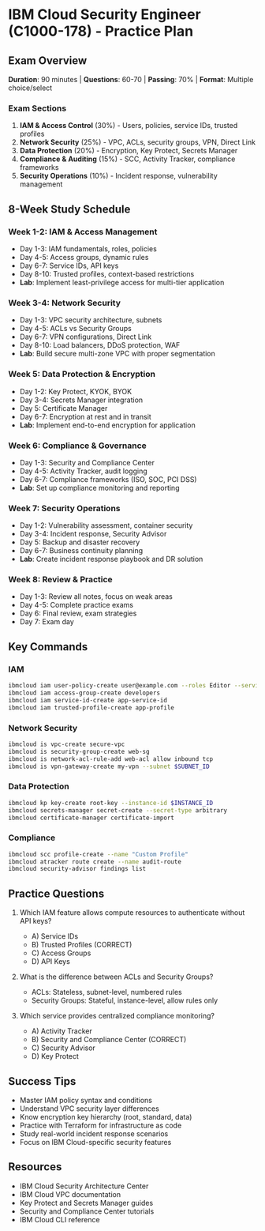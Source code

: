# IBM Cloud Security Engineer (C1000-178) - Practice Plan

## Exam Overview
**Duration**: 90 minutes | **Questions**: 60-70 | **Passing**: 70% | **Format**: Multiple choice/select

### Exam Sections
1. **IAM & Access Control** (30%) - Users, policies, service IDs, trusted profiles
2. **Network Security** (25%) - VPC, ACLs, security groups, VPN, Direct Link
3. **Data Protection** (20%) - Encryption, Key Protect, Secrets Manager
4. **Compliance & Auditing** (15%) - SCC, Activity Tracker, compliance frameworks
5. **Security Operations** (10%) - Incident response, vulnerability management

## 8-Week Study Schedule

### Week 1-2: IAM & Access Management
- Day 1-3: IAM fundamentals, roles, policies
- Day 4-5: Access groups, dynamic rules
- Day 6-7: Service IDs, API keys
- Day 8-10: Trusted profiles, context-based restrictions
- **Lab**: Implement least-privilege access for multi-tier application

### Week 3-4: Network Security
- Day 1-3: VPC security architecture, subnets
- Day 4-5: ACLs vs Security Groups
- Day 6-7: VPN configurations, Direct Link
- Day 8-10: Load balancers, DDoS protection, WAF
- **Lab**: Build secure multi-zone VPC with proper segmentation

### Week 5: Data Protection & Encryption
- Day 1-2: Key Protect, KYOK, BYOK
- Day 3-4: Secrets Manager integration
- Day 5: Certificate Manager
- Day 6-7: Encryption at rest and in transit
- **Lab**: Implement end-to-end encryption for application

### Week 6: Compliance & Governance
- Day 1-3: Security and Compliance Center
- Day 4-5: Activity Tracker, audit logging
- Day 6-7: Compliance frameworks (ISO, SOC, PCI DSS)
- **Lab**: Set up compliance monitoring and reporting

### Week 7: Security Operations
- Day 1-2: Vulnerability assessment, container security
- Day 3-4: Incident response, Security Advisor
- Day 5: Backup and disaster recovery
- Day 6-7: Business continuity planning
- **Lab**: Create incident response playbook and DR solution

### Week 8: Review & Practice
- Day 1-3: Review all notes, focus on weak areas
- Day 4-5: Complete practice exams
- Day 6: Final review, exam strategies
- Day 7: Exam day

## Key Commands

### IAM
```bash
ibmcloud iam user-policy-create user@example.com --roles Editor --service-name containers-kubernetes
ibmcloud iam access-group-create developers
ibmcloud iam service-id-create app-service-id
ibmcloud iam trusted-profile-create app-profile
```

### Network Security
```bash
ibmcloud is vpc-create secure-vpc
ibmcloud is security-group-create web-sg
ibmcloud is network-acl-rule-add web-acl allow inbound tcp
ibmcloud is vpn-gateway-create my-vpn --subnet $SUBNET_ID
```

### Data Protection
```bash
ibmcloud kp key-create root-key --instance-id $INSTANCE_ID
ibmcloud secrets-manager secret-create --secret-type arbitrary
ibmcloud certificate-manager certificate-import
```

### Compliance
```bash
ibmcloud scc profile-create --name "Custom Profile"
ibmcloud atracker route create --name audit-route
ibmcloud security-advisor findings list
```

## Practice Questions

1. Which IAM feature allows compute resources to authenticate without API keys?
   - A) Service IDs
   - B) Trusted Profiles (CORRECT)
   - C) Access Groups
   - D) API Keys

2. What is the difference between ACLs and Security Groups?
   - ACLs: Stateless, subnet-level, numbered rules
   - Security Groups: Stateful, instance-level, allow rules only

3. Which service provides centralized compliance monitoring?
   - A) Activity Tracker
   - B) Security and Compliance Center (CORRECT)
   - C) Security Advisor
   - D) Key Protect

## Success Tips
- Master IAM policy syntax and conditions
- Understand VPC security layer differences
- Know encryption key hierarchy (root, standard, data)
- Practice with Terraform for infrastructure as code
- Study real-world incident response scenarios
- Focus on IBM Cloud-specific security features

## Resources
- IBM Cloud Security Architecture Center
- IBM Cloud VPC documentation
- Key Protect and Secrets Manager guides
- Security and Compliance Center tutorials
- IBM Cloud CLI reference
